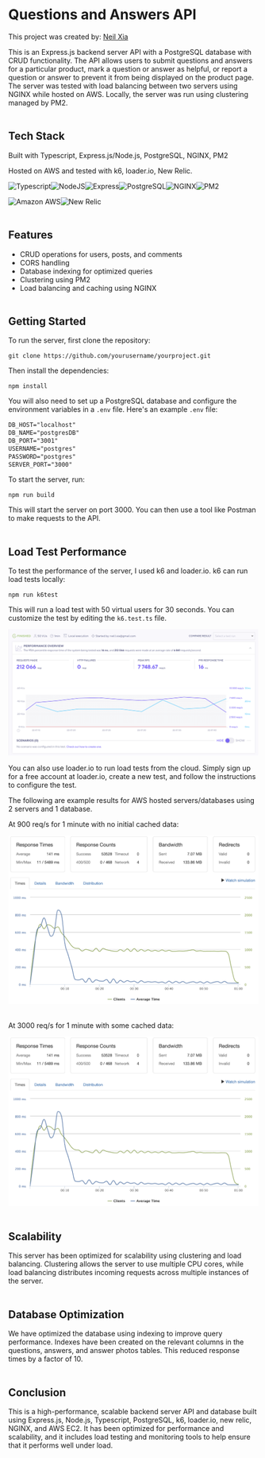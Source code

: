 # Questions and Answers API
This project was created by:
[Neil Xia](https://www.github.com/NeilLXia)

This is an Express.js backend server API with a PostgreSQL database with CRUD functionality. The API allows users to submit questions and answers for a particular product, mark a question or answer as helpful, or report a question or answer to prevent it from being displayed on the product page. The server was tested with load balancing between two servers using NGINX while hosted on AWS. Locally, the server was run using clustering managed by PM2.
<br/> <br/>

## Tech Stack
Built with Typescript, Express.js/Node.js, PostgreSQL, NGINX, PM2

Hosted on AWS and tested with k6, loader.io, New Relic.

![Typescript](https://img.shields.io/badge/Typescript-3178C6?style=for-the-badge&logo=typescript&logoColor=FFFFFF)![NodeJS](https://img.shields.io/badge/Node.js-154a10?style=for-the-badge&logo=node.js)![Express](https://img.shields.io/badge/Express-FFFFFF?style=for-the-badge&logo=express&logoColor=000000)![PostgreSQL](https://img.shields.io/badge/PostgreSQL-0064a5?style=for-the-badge&logo=PostgreSQL&logoColor=FFFFFF)![NGINX](https://img.shields.io/badge/NGINX-009900?style=for-the-badge&logo=NGINX&logoColor=FFFFFF)![PM2](https://img.shields.io/static/v1?style=for-the-badge&message=PM2&color=2B037A&logo=PM2&logoColor=FFFFFF&label=)

![Amazon AWS](https://img.shields.io/static/v1?style=for-the-badge&message=Amazon+AWS&color=232F3E&logo=Amazon+AWS&logoColor=FFFFFF&label=)![New Relic](https://img.shields.io/static/v1?style=for-the-badge&message=New+Relic&color=008C99&logo=New+Relic&logoColor=FFFFFF&label=)
<br/><br/>

## Features

- CRUD operations for users, posts, and comments
- CORS handling
- Database indexing for optimized queries
- Clustering using PM2
- Load balancing and caching using NGINX
<br/><br/>

## Getting Started

To run the server, first clone the repository:

```
git clone https://github.com/yourusername/yourproject.git
```

Then install the dependencies:

```
npm install
```

You will also need to set up a PostgreSQL database and configure the environment variables in a `.env` file. Here's an example `.env` file:

```
DB_HOST="localhost"
DB_NAME="postgresDB"
DB_PORT="3001"
USERNAME="postgres"
PASSWORD="postgres"
SERVER_PORT="3000"
```

To start the server, run:
```
npm run build
```

This will start the server on port 3000. You can then use a tool like Postman to make requests to the API.
<br/><br/>

## Load Test Performance

To test the performance of the server, I used k6 and loader.io.
k6 can run load tests locally:
```
npm run k6test
```

This will run a load test with 50 virtual users for 30 seconds. You can customize the test by editing the `k6.test.ts` file.

<img src="./readme-assets/k6 test results.png" alt= “k6_test_results” width="600">

You can also use loader.io to run load tests from the cloud. Simply sign up for a free account at loader.io, create a new test, and follow the instructions to configure the test.

The following are example results for AWS hosted servers/databases using 2 servers and 1 database.

At 900 req/s for 1 minute with no initial cached data:

<img src="./readme-assets/loaderio test results 1.png" alt= “loader_test_results” width="600">
<br/><br/>

At 3000 req/s for 1 minute with some cached data:

<img src="./readme-assets/loaderio test results 1.png" alt= “loader_test_results” width="600">
<br/><br/>

## Scalability

This server has been optimized for scalability using clustering and load balancing. Clustering allows the server to use multiple CPU cores, while load balancing distributes incoming requests across multiple instances of the server.
<br/><br/>

## Database Optimization

We have optimized the database using indexing to improve query performance. Indexes have been created on the relevant columns in the questions, answers, and answer photos tables. This reduced response times by a factor of 10.
<br/><br/>

## Conclusion

This is a high-performance, scalable backend server API and database built using Express.js, Node.js, Typescript, PostgreSQL, k6, loader.io, new relic, NGINX, and AWS EC2. It has been optimized for performance and scalability, and it includes load testing and monitoring tools to help ensure that it performs well under load.



